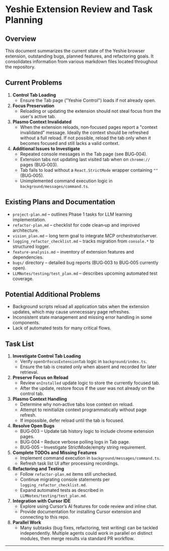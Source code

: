 # Yeshie Extension Review and Task Planning

## Overview
This document summarizes the current state of the Yeshie browser extension, outstanding bugs, planned features, and refactoring goals. It consolidates information from various markdown files located throughout the repository.

## Current Problems
1. **Control Tab Loading**
   - Ensure the Tab page ("Yeshie Control") loads if not already open.
2. **Focus Preservation**
   - Reloading or updating the extension should not steal focus from the user's active tab.
3. **Plasmo Context Invalidated**
   - When the extension reloads, non‑focused pages report a "context invalidated" message. Ideally the context should be refreshed without a full reload. If not possible, reload the tab only when it becomes focused and still lacks a valid context.
4. **Additional Issues to Investigate**
   - Repeated console messages in the Tab page (see BUG‑004).
   - Extension tabs not updating last visited tab when on `chrome://` pages (BUG‑003).
   - Tab fails to load without a `React.StrictMode` wrapper containing `""` (BUG‑005).
   - Unimplemented command execution logic in `background/messages/command.ts`.

## Existing Plans and Documentation
- `project-plan.md` – outlines Phase 1 tasks for LLM learning implementation.
- `refactor-plan.md` – checklist for code clean‑up and improved architecture.
- `vision_plan.md` – long term goal to integrate MCP orchestrator/server.
- `logging_refactor_checklist.md` – tracks migration from `console.*` to structured logger.
- `feature-analysis.md` – inventory of extension features and dependencies.
- `bugs/` directory – detailed bug reports (BUG‑003 to BUG‑005 currently open).
- `LLMNotes/testing/test_plan.md` – describes upcoming automated test coverage.

## Potential Additional Problems
- Background scripts reload all application tabs when the extension updates, which may cause unnecessary page refreshes.
- Inconsistent state management and missing error handling in some components.
- Lack of automated tests for many critical flows.

## Task List
1. **Investigate Control Tab Loading**
   - Verify `openOrFocusExtensionTab` logic in `background/index.ts`.
   - Ensure the tab is created only when absent and recorded for later retrieval.
2. **Preserve Focus on Reload**
   - Review `onInstalled` update logic to store the currently focused tab.
   - After the update, restore focus if the user was not already on the control tab.
3. **Plasmo Context Handling**
   - Determine why non‑active tabs lose context on reload.
   - Attempt to reinitialize context programmatically without page refresh.
   - If impossible, defer reload until the tab is focused.
4. **Resolve Open Bugs**
   - BUG‑003 – Update tab history logic to include chrome extension pages.
   - BUG‑004 – Reduce verbose polling logs in Tab page.
   - BUG‑005 – Investigate StrictMode/empty string requirement.
5. **Complete TODOs and Missing Features**
   - Implement command execution in `background/messages/command.ts`.
   - Refresh task list UI after processing recordings.
6. **Refactoring and Testing**
   - Follow `refactor-plan.md` items still unchecked.
   - Continue migrating console statements per `logging_refactor_checklist.md`.
   - Expand automated tests as described in `LLMNotes/testing/test_plan.md`.
7. **Integration with Cursor IDE**
   - Explore using Cursor’s AI features for code review and inline chat.
   - Provide documentation for installing Cursor extension and connecting to this repo.
8. **Parallel Work**
   - Many subtasks (bug fixes, refactoring, test writing) can be tackled independently. Multiple agents could work in parallel on distinct modules, then merge results via standard PR workflow.

---

